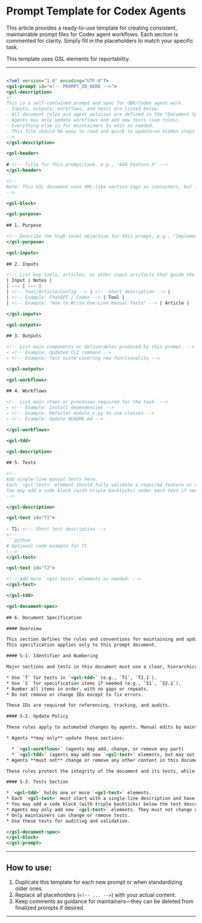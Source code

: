 # Prompt Template for Codex Agents

This article provides a ready-to-use template for creating consistent, maintainable prompt files for Codex agent workflows.
Each section is commented for clarity. Simply fill in the placeholders to match your specific task.

This template uses GSL elements for reportability.

---

```xml

<?xml version="1.0" encoding="UTF-8"?>
<gsl-prompt id="<!-- PROMPT_ID_HERE -->">
<gsl-description>
<!--
This is a self-contained prompt and spec for OBK/Codex agent work.
- Inputs, outputs, workflows, and tests are listed below.
- All document rules and agent policies are defined in the "Document Specification" section.
- Agents may only update workflows and add new tests (see rules).
- Everything else is for maintainers to edit as needed.
- This file should be easy to read and quick to update—no hidden steps or dependencies.
-->
</gsl-description>

<gsl-header>
    
# <!-- Title for this prompt/task, e.g., "Add Feature X" -->
</gsl-header>

<!--
Note: This GSL document uses XML-like section tags as containers, but the content inside each section may include markdown, tables, or other non-XML elements. Strict XML parsing is neither required nor expected; all parsing and automation should be tolerant of mixed content.
-->

<gsl-block>

<gsl-purpose>
    
## 1. Purpose

<!-- Describe the high-level objective for this prompt, e.g., "Implement feature Y in project Z." -->
</gsl-purpose>

<gsl-inputs>
    
## 2. Inputs

<!-- List key tools, articles, or other input artifacts that guide the prompt. -->
| Input | Notes |
| --- | --- |
| <!-- Tool/Article/Config --> | <!-- Short description --> |
| <!-- Example: ChatGPT / Codex --> | Tool |
| <!-- Example: "How to Write One-Line Manual Tests" --> | Article |

</gsl-inputs>

<gsl-outputs>
    
## 3. Outputs

<!-- List main components or deliverables produced by this prompt. -->
- <!-- Example: Updated CLI command -->
- <!-- Example: Test suite covering new functionality -->

</gsl-outputs>

<gsl-workflows>
    
## 4. Workflows

<!-- List main steps or processes required for the task. -->
- <!-- Example: Install dependencies -->
- <!-- Example: Refactor module_x.py to use classes -->
- <!-- Example: Update README.md -->

</gsl-workflows>

<gsl-tdd>

<gsl-description>
    
## 5. Tests

<!--
Add single-line manual tests here.
Each `<gsl-test>` element should fully validate a required feature or edge case.
You may add a code block (with triple backticks) under each test if needed.
-->

</gsl-description>    

<gsl-test id="T1">
    
- T1: <!-- Short test description -->
<!--
```python
# Optional code example for T1
\--> 
</gsl-test>

<gsl-test id="T2">

<!-- Add more `<gsl-test>` elements as needed. -->
</gsl-test>

</gsl-tdd>

<gsl-document-spec>
    
## 6. Document Specification

#### Overview

This section defines the rules and conventions for maintaining and updating this prompt document.
This specification applies only to this prompt document.

#### S-1. Identifier and Numbering

Major sections and tests in this document must use a clear, hierarchical ID. Use an uppercase prefix and numbers, like `T1`, `T2.1`, or `S1.2.3`:

* Use `T` for tests in `<gsl-tdd>` (e.g., `T1`, `T2.1`).
* Use `S` for specification items if needed (e.g., `S1`, `S2.1`).
* Number all items in order, with no gaps or repeats.
* Do not remove or change IDs except to fix errors.

These IDs are required for referencing, tracking, and audits.

#### S-2. Update Policy

These rules apply to automated changes by agents. Manual edits by maintainers can update any section.

* Agents **may only** update these sections:

  * `<gsl-workflows>` (agents may add, change, or remove any part)
  * `<gsl-tdd>` (agents may add new `<gsl-test>` elements, but may not change or remove any existing `<gsl-test>`)
* Agents **must not** change or remove any other content in this document.

These rules protect the integrity of the document and its tests, while allowing agents to add workflows and new tests.

#### S-3. Tests Section

* `<gsl-tdd>` holds one or more `<gsl-test>` elements.
* Each `<gsl-test>` must start with a single-line description and have a unique `id` (e.g., `T1`, `T2`, etc).
* You may add a code block (with triple backticks) below the test description if needed.
* Agents may only add new `<gsl-test>` elements. They must not change or remove any existing test.
* Only maintainers can change or remove tests.
* Use these tests for auditing and validation.

</gsl-document-spec>
</gsl-block>
</gsl-prompt>


```

---

## How to use:

1. Duplicate this template for each new prompt or when standardizing older ones.
2. Replace all placeholders (`<!-- ... -->`) with your actual content.
3. Keep comments as guidance for maintainers—they can be deleted from finalized prompts if desired.

---